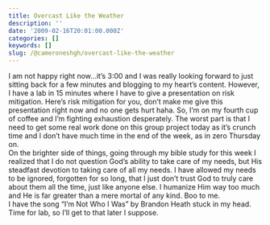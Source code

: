 ```yaml
---
title: Overcast Like the Weather
description: ''
date: '2009-02-16T20:01:00.000Z'
categories: []
keywords: []
slug: /@cameroneshgh/overcast-like-the-weather
---
```


I am not happy right now…it’s 3:00 and I was really looking forward to just sitting back for a few minutes and blogging to my heart’s content. However, I have a lab in 15 minutes where I have to give a presentation on risk mitigation. Here’s risk mitigation for you, don’t make me give this presentation right now and no one gets hurt haha. So, I’m on my fourth cup of coffee and I’m fighting exhaustion desperately. The worst part is that I need to get some real work done on this group project today as it’s crunch time and I don’t have much time in the end of the week, as in zero Thursday on.  
On the brighter side of things, going through my bible study for this week I realized that I do not question God’s ability to take care of my needs, but His steadfast devotion to taking care of all my needs. I have allowed my needs to be ignored, forgotten for so long, that I just don’t trust God to truly care about them all the time, just like anyone else. I humanize Him way too much and He is far greater than a mere mortal of any kind. Boo to me.  
I have the song “I’m Not Who I Was” by Brandon Heath stuck in my head. Time for lab, so I’ll get to that later I suppose.